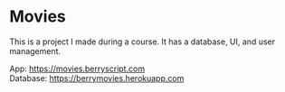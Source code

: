 # Movies
This is a project I made during a course. It has a database, UI, and user management.

App: https://movies.berryscript.com  
Database: https://berrymovies.herokuapp.com
